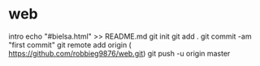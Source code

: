 # web
intro
echo "#bielsa.html" >> README.md
git init
git add .
git commit -am "first commit"
git remote add origin ( https://github.com/robbieg9876/web.git)
git push -u origin master
